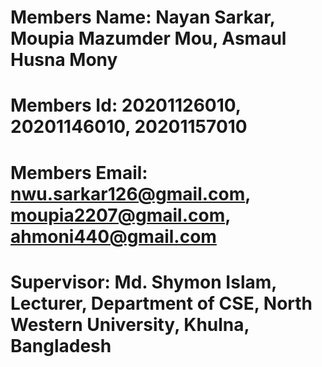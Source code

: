 # Members Name: Nayan Sarkar, Moupia Mazumder Mou, Asmaul Husna Mony

# Members Id: 20201126010, 20201146010, 20201157010

# Members Email: nwu.sarkar126@gmail.com, moupia2207@gmail.com, ahmoni440@gmail.com

# Supervisor: Md. Shymon Islam, Lecturer, Department of CSE, North Western University, Khulna, Bangladesh
